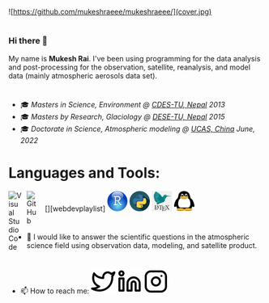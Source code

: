 ![https://github.com/mukeshraeee/mukeshraeee/](cover.jpg)
#
### Hi there 👋
My name is **Mukesh Rai**. I've been using programming for the data analysis and post-processing for the observation, satellite, reanalysis, and model data (mainly atmospheric aerosols data set).
#
- 🎓 *Masters in Science, Environment @ [CDES-TU, Nepal](http://www.cdes.edu.np/) 2013*
- 🎓 *Masters by Research, Glaciology @ [DESE-TU, Nepal](https://ese.ku.edu.np/) 2015*
- 🎓 *Doctorate in Science, Atmospheric modeling @ [UCAS, China](https://ic-en.ucas.ac.cn/) June, 2022*
# Languages and Tools:
[<img align="left" alt="Visual Studio Code" width="26px" src="https://cdn.jsdelivr.net/gh/devicons/devicon/icons/vscode/vscode-original.svg" style="padding-right:10px;" />][webdevplaylist]
[<img align="left" alt="GitHub" width="26px" src="https://user-images.githubusercontent.com/3369400/139447912-e0f43f33-6d9f-45f8-be46-2df5bbc91289.png" style="padding-right:10px;" />](https://github.com/mukeshraeee#gh-dark-mode-only)
<img src="https://github.com/mukeshraeee/mukeshraeee/blob/main/r.png" alt="r" width="40" height="40" /> <img 
src="https://github.com/mukeshraeee/mukeshraeee/blob/main/python.png" alt="python" width="40" height="40" /> <img 
src="https://github.com/mukeshraeee/mukeshraeee/blob/main/latex.png" alt="linux4" width="40" height="40" /> <img 
src="https://github.com/mukeshraeee/mukeshraeee/blob/main/linux4.png" alt="latex" width="40" height="40" />
#
- 🔭 I would like to answer the scientific questions in the atmospheric science field using observation data, modeling, and satellite product.
#
- 📫 How to reach me:
[![website](./img/twitter-light.svg)](https://twitter.com/MukeshRaee/#gh-dark-mode-only)
[![website](./img/linkedin-light.svg)](https://www.linkedin.com/in/mukesh-rai-5b5b3b85#gh-dark-mode-only)
[![website](./img/instagram-light.svg)](https://www.instagram.com/mukesh_raee#gh-dark-mode-only)
#

                       
